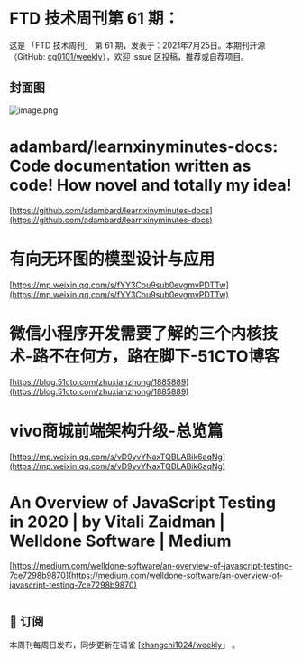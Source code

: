 # FTD 技术周刊第 61 期：
这是 「FTD 技术周刊」 第 61 期，发表于：2021年7月25日。本期刊开源（GitHub: [cg0101/weekly](https://github.com/cg0101/weekly)），欢迎 issue 区投稿，推荐或自荐项目。
## 封面图
![image.png](https://cdn.nlark.com/yuque/0/2020/png/132503/1606727153961-35cca9f4-2ec2-4ce7-88aa-a11eb2189c89.png#height=1619&id=WVsMF&margin=%5Bobject%20Object%5D&name=image.png&originHeight=1619&originWidth=1080&originalType=binary&size=2197127&status=done&style=none&width=1080)
# adambard/learnxinyminutes-docs: Code documentation written as code! How novel and totally my idea!
[https://github.com/adambard/learnxinyminutes-docs](https://github.com/adambard/learnxinyminutes-docs)
# 
# 有向无环图的模型设计与应用
[https://mp.weixin.qq.com/s/fYY3Cou9sub0evgmvPDTTw](https://mp.weixin.qq.com/s/fYY3Cou9sub0evgmvPDTTw)
# 
# 微信小程序开发需要了解的三个内核技术-路不在何方，路在脚下-51CTO博客
[https://blog.51cto.com/zhuxianzhong/1885889](https://blog.51cto.com/zhuxianzhong/1885889)
# 
# vivo商城前端架构升级-总览篇
[https://mp.weixin.qq.com/s/vD9yvYNaxTQBLABik6aqNg](https://mp.weixin.qq.com/s/vD9yvYNaxTQBLABik6aqNg)<br />

# An Overview of JavaScript Testing in 2020 | by Vitali Zaidman | Welldone Software | Medium
[https://medium.com/welldone-software/an-overview-of-javascript-testing-7ce7298b9870](https://medium.com/welldone-software/an-overview-of-javascript-testing-7ce7298b9870)
# 





## 📅 订阅
本周刊每周日发布，同步更新在语雀 [[zhangchi1024/weekly](https://www.yuque.com/zhangchi1024/weekly)」 。